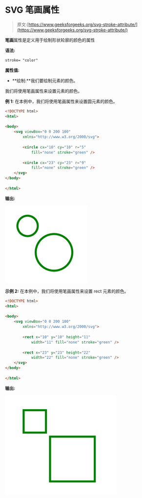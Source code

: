 # SVG 笔画属性

> 原文:[https://www.geeksforgeeks.org/svg-stroke-attribute/](https://www.geeksforgeeks.org/svg-stroke-attribute/)

**笔画**属性是定义用于绘制形状轮廓的颜色的属性

**语法:**

```html
stroke= "color"
```

**属性值:**

*   **绘制:**我们要绘制元素的颜色。

我们将使用笔画属性来设置元素的颜色。

**例 1:** 在本例中，我们将使用笔画属性来设置圆元素的颜色。

```html
<!DOCTYPE html>
<html>

<body>
    <svg viewBox="0 0 200 100" 
        xmlns="http://www.w3.org/2000/svg">

        <circle cx="10" cy="10" r="5" 
            fill="none" stroke="green" />

        <circle cx="23" cy="23" r="9" 
            fill="none" stroke="green" />
    </svg>
</body>

</html>
```

**输出:**

![](img/3d7d682f2388f2faa99377afd7307241.png)

**示例 2:** 在本例中，我们将使用笔画属性来设置 rect 元素的颜色。

```html
<!DOCTYPE html>
<html>

<body>
    <svg viewBox="0 0 200 100" 
        xmlns="http://www.w3.org/2000/svg">

        <rect x="10" y="10" height="11" 
            width="11" fill="none" stroke="green" />

        <rect x="23" y="23" height="22" 
            width="22" fill="none" stroke="green" />
    </svg>
</body>

</html>
```

**输出:**

![](img/1794a6528db1e49537722d620976ed58.png)